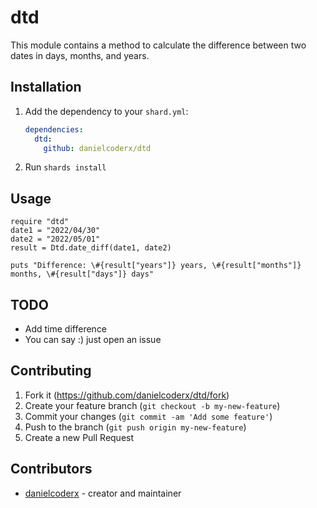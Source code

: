 # dtd

This module contains a method to calculate the difference between two dates in days, months, and years.

## Installation

1. Add the dependency to your `shard.yml`:

   ```yaml
   dependencies:
     dtd:
       github: danielcoderx/dtd
   ```

2. Run `shards install`

## Usage

```crystal
require "dtd"
date1 = "2022/04/30"
date2 = "2022/05/01"
result = Dtd.date_diff(date1, date2)

puts "Difference: \#{result["years"]} years, \#{result["months"]} months, \#{result["days"]} days"
```

## TODO
- Add time difference 
- You can say :) just open an issue

## Contributing

1. Fork it (<https://github.com/danielcoderx/dtd/fork>)
2. Create your feature branch (`git checkout -b my-new-feature`)
3. Commit your changes (`git commit -am 'Add some feature'`)
4. Push to the branch (`git push origin my-new-feature`)
5. Create a new Pull Request

## Contributors

- [danielcoderx](https://github.com/danielcoderx) - creator and maintainer